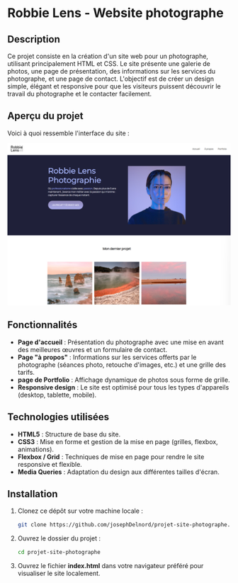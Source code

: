 # Robbie Lens - Website photographe

## Description

Ce projet consiste en la création d'un site web pour un photographe, utilisant principalement HTML et CSS. Le site présente une galerie de photos, une page de présentation, des informations sur les services du photographe, et une page de contact. L'objectif est de créer un design simple, élégant et responsive pour que les visiteurs puissent découvrir le travail du photographe et le contacter facilement.

## Aperçu du projet

Voici à quoi ressemble l'interface du site :

![Aperçu du projet](./images/photographe-site.png)

## Fonctionnalités

- **Page d'accueil** : Présentation du photographe avec une mise en avant des meilleures œuvres et un formulaire de contact.
- **Page "à propos"** : Informations sur les services offerts par le photographe (séances photo, retouche d'images, etc.) et une grille des tarifs.
- **page de Portfolio** : Affichage dynamique de photos sous forme de grille.
- **Responsive design** : Le site est optimisé pour tous les types d'appareils (desktop, tablette, mobile).

## Technologies utilisées

- **HTML5** : Structure de base du site.
- **CSS3** : Mise en forme et gestion de la mise en page (grilles, flexbox, animations).
- **Flexbox / Grid** : Techniques de mise en page pour rendre le site responsive et flexible.
- **Media Queries** : Adaptation du design aux différentes tailles d'écran.

## Installation

1. Clonez ce dépôt sur votre machine locale :
   ```bash
   git clone https://github.com/josephDelnord/projet-site-photographe.git
   ```
2. Ouvrez le dossier du projet :

   ```bash
   cd projet-site-photographe
   ```
3. Ouvrez le fichier **index.html** dans votre navigateur préféré pour visualiser le site localement.
